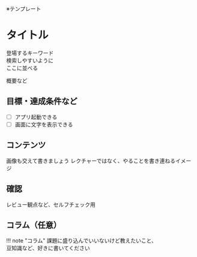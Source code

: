 ※テンプレート

# タイトル

<div class="chip">登場するキーワード</div>
<div class="chip">検索しやすいように</div>
<div class="chip">ここに並べる</div>

概要など

## 目標・達成条件など

- [ ] アプリ起動できる
- [ ] 画面に文字を表示できる

## コンテンツ

画像も交えて書きましょう
レクチャーではなく、やることを書き連ねるイメージ

## 確認

レビュー観点など、セルフチェック用

## コラム（任意）

!!! note "コラム"
    課題に盛り込んでいいないけど教えたいこと、  
    豆知識など、好きに書いてください
